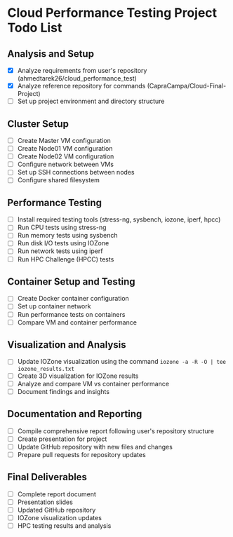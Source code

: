 # Cloud Performance Testing Project Todo List

## Analysis and Setup
- [x] Analyze requirements from user's repository (ahmedtarek26/cloud_performance_test)
- [x] Analyze reference repository for commands (CapraCampa/Cloud-Final-Project)
- [ ] Set up project environment and directory structure

## Cluster Setup
- [ ] Create Master VM configuration
- [ ] Create Node01 VM configuration
- [ ] Create Node02 VM configuration
- [ ] Configure network between VMs
- [ ] Set up SSH connections between nodes
- [ ] Configure shared filesystem

## Performance Testing
- [ ] Install required testing tools (stress-ng, sysbench, iozone, iperf, hpcc)
- [ ] Run CPU tests using stress-ng
- [ ] Run memory tests using sysbench
- [ ] Run disk I/O tests using IOZone
- [ ] Run network tests using iperf
- [ ] Run HPC Challenge (HPCC) tests

## Container Setup and Testing
- [ ] Create Docker container configuration
- [ ] Set up container network
- [ ] Run performance tests on containers
- [ ] Compare VM and container performance

## Visualization and Analysis
- [ ] Update IOZone visualization using the command `iozone -a -R -O | tee iozone_results.txt`
- [ ] Create 3D visualization for IOZone results
- [ ] Analyze and compare VM vs container performance
- [ ] Document findings and insights

## Documentation and Reporting
- [ ] Compile comprehensive report following user's repository structure
- [ ] Create presentation for project
- [ ] Update GitHub repository with new files and changes
- [ ] Prepare pull requests for repository updates

## Final Deliverables
- [ ] Complete report document
- [ ] Presentation slides
- [ ] Updated GitHub repository
- [ ] IOZone visualization updates
- [ ] HPC testing results and analysis

